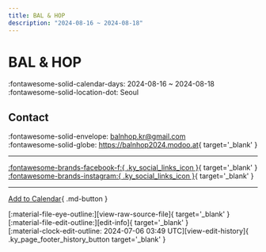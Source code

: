```yaml
---
title: BAL & HOP
description: "2024-08-16 ~ 2024-08-18"
---
```


# BAL & HOP 

:fontawesome-solid-calendar-days: 2024-08-16 ~ 2024-08-18  
:fontawesome-solid-location-dot: Seoul  

## Contact

:fontawesome-solid-envelope: <balnhop.kr@gmail.com>  
:fontawesome-solid-globe: <https://balnhop2024.modoo.at>{ target='_blank' }  

---

 [:fontawesome-brands-facebook-f:{ .ky_social_links_icon }](https://www.facebook.com/balnhop.kr){ target='_blank' } [:fontawesome-brands-instagram:{ .ky_social_links_icon }](https://instagram.com/balnhop.kr){ target='_blank' }

---

[Add to Calendar](https://swing.news/ics/2024/ko_KR/bal-hop-2024){ .md-button }

<div class="ky_page_footer" markdown>
<div class="ky_page_footer_trailing" markdown="span">
[:material-file-eye-outline:][view-raw-source-file]{ target='_blank' }
[:material-file-edit-outline:][edit-info]{ target='_blank' }
</div>
<div class="ky_page_footer_leading" markdown="span">
[:material-clock-edit-outline: 2024-07-06 03:49 UTC][view-edit-history]{ .ky_page_footer_history_button target='_blank' }
</div>
</div>

[view-raw-source-file]: https://github.com/swingdance/events/blob/main/2024/ko_KR/bal-hop-2024.json "View Raw Source File"
[edit-info]: https://github.com/swingdance/events/issues/new?assignees=&labels=update+event&projects=&template=03-update_entity.yml&title=%5B2024%2Fko_KR%5D%20Update%20Event%3A%20BAL%20%26%20HOP&region=ko_KR&year=2024&id=bal-hop-2024&name=BAL%20%26%20HOP&org_id= "Edit Info"

[view-edit-history]: https://github.com/swingdance/events/commits/main/2024/ko_KR/bal-hop-2024.json "View Edit History"
